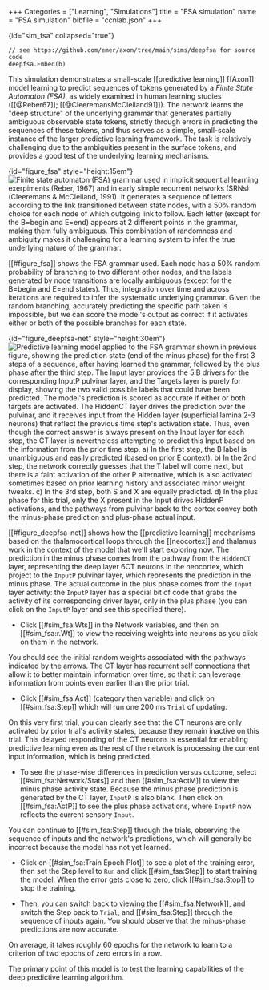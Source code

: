 +++
Categories = ["Learning", "Simulations"]
title = "FSA simulation"
name = "FSA simulation"
bibfile = "ccnlab.json"
+++

{id="sim_fsa" collapsed="true"}
```Goal
// see https://github.com/emer/axon/tree/main/sims/deepfsa for source code
deepfsa.Embed(b)
```

<div>

This simulation demonstrates a small-scale [[predictive learning]] [[Axon]] model learning to predict sequences of tokens generated by a _Finite State Automaton (FSA)_, as widely examined in human learning studies ([[@Reber67]]; [[@CleeremansMcClelland91]]). The network learns the "deep structure" of the underlying grammar that generates partially ambiguous observable state tokens, strictly through errors in predicting the sequences of these tokens, and thus serves as a simple, small-scale instance of the larger predictive learning framework. The task is relatively challenging due to the ambiguities present in the surface tokens, and provides a good test of the underlying learning mechanisms.

{id="figure_fsa" style="height:15em"}
![Finite state automaton (FSA) grammar used in implicit sequential learning exerpiments (Reber, 1967) and in early simple recurrent networks (SRNs) (Cleeremans & McClelland, 1991). It generates a sequence of letters according to the link transitioned between state nodes, with a 50% random choice for each node of which outgoing link to follow. Each letter (except for the B=begin and E=end) appears at 2 different points in the grammar, making them fully ambiguous. This combination of randomness and ambiguity makes it challenging for a learning system to infer the true underlying nature of the grammar.](media/fig_reber_grammar_fsa.png)

[[#figure_fsa]] shows the FSA grammar used. Each node has a 50% random probability of branching to two different other nodes, and the labels generated by node transitions are locally ambiguous (except for the B=begin and E=end states). Thus, integration over time and across iterations are required to infer the systematic underlying grammar. Given the random branching, accurately predicting the specific path taken is impossible, but we can score the model's output as correct if it activates either or both of the possible branches for each state.

{id="figure_deepfsa-net" style="height:30em"}
![Predictive learning model applied to the FSA grammar shown in previous figure, showing the prediction state (end of the minus phase) for the first 3 steps of a sequence, after having learned the grammar, followed by the plus phase after the third step. The Input layer provides the 5IB drivers for the corresponding InputP pulvinar layer, and the Targets layer is purely for display, showing the two valid possible labels that could have been predicted. The model's prediction is scored as accurate if either or both targets are activated. The HiddenCT layer drives the prediction over the pulvinar, and it receives input from the Hidden layer (superficial lamina 2-3 neurons) that reflect the previous time step's activation state. Thus, even though the correct answer is always present on the Input layer for each step, the CT layer is nevertheless attempting to predict this Input based on the information from the prior time step. a) In the first step, the B label is unambiguous and easily predicted (based on prior E context). b) In the 2nd step, the network correctly guesses that the T label will come next, but there is a faint activation of the other P alternative, which is also activated sometimes based on prior learning history and associated minor weight tweaks.  c) In the 3rd step, both S and X are equally predicted.  d) In the plus phase for this trial, only the X present in the Input  drives HiddenP activations, and the pathways from pulvinar back to the cortex convey both the minus-phase prediction and plus-phase actual input.](media/fig_deepfsa_net_3step.png)

[[#figure_deepfsa-net]] shows how the [[predictive learning]] mechanisms based on the thalamocortical loops through the [[neocortex]] and thalamus work in the context of the model that we'll start exploring now. The prediction in the minus phase comes from the pathway from the `HiddenCT` layer, representing the deep layer 6CT neurons in the neocortex, which project to the `InputP` pulvinar layer, which represents the prediction in the minus phase. The actual outcome in the plus phase comes from the `Input` layer activity: the `InputP` layer has a special bit of code that grabs the activity of its corresponding driver layer, only in the plus phase (you can click on the `InputP` layer and see this specified there).

* Click [[#sim_fsa:Wts]] in the Network variables, and then on [[#sim_fsa:r.Wt]] to view the receiving weights into neurons as you click on them in the network.

You should see the initial random weights associated with the pathways indicated by the arrows. The CT layer has recurrent self connections that allow it to better maintain information over time, so that it can leverage information from points even earlier than the prior trial.

* Click [[#sim_fsa:Act]] (category then variable) and click on [[#sim_fsa:Step]] which will run one 200 ms `Trial` of updating. 

On this very first trial, you can clearly see that the CT neurons are only activated by prior trial's activity states, because they remain inactive on this trial. This delayed responding of the CT neurons is essential for enabling predictive learning even as the rest of the network is processing the current input information, which is being predicted.

* To see the phase-wise differences in prediction versus outcome, select [[#sim_fsa:Network/Stats]] and then  [[#sim_fsa:ActM]] to view the minus phase activity state. Because the minus phase prediction is generated by the CT layer, `InputP` is also blank. Then click on [[#sim_fsa:ActP]] to see the plus phase activations, where `InputP` now reflects the current sensory `Input`.

You can continue to [[#sim_fsa:Step]] through the trials, observing the sequence of inputs and the network's predictions, which will generally be incorrect because the model has not yet learned.

* Click on [[#sim_fsa:Train Epoch Plot]] to see a plot of the training error, then set the Step level to `Run` and click [[#sim_fsa:Step]] to start training the model. When the error gets close to zero, click [[#sim_fsa:Stop]] to stop the training.

* Then, you can switch back to viewing the [[#sim_fsa:Network]], and switch the Step back to `Trial`, and [[#sim_fsa:Step]] through the sequence of inputs again. You should observe that the minus-phase predictions are now accurate.

On average, it takes roughly 60 epochs for the network to learn to a criterion of two epochs of zero errors in a row.

The primary point of this model is to test the learning capabilities of the deep predictive learning algorithm.

</div>

